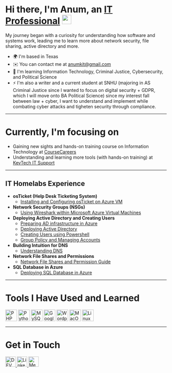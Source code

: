 # Hi there, I'm Anum, an <a href="https://linkedin.com/in/anumkhanit">IT Professional</a> <img src="https://media.giphy.com/media/hvRJCLFzcasrR4ia7z/giphy.gif" width="29px" height="29px">

My journey began with a curiosity for understanding how software and systems work, leading me to learn more about network security, file sharing, active directory and more.

* 🌍  I'm based in Texas
* ✉️  You can contact me at [anumkit@gmail.com](mailto:anumkit@gmail.com)
* 🧠  I'm learning Information Technology, Criminal Justice, Cybersecurity, and Political Science
* ⚡  I'm also a writer and a current student at SNHU (majoring in AS Criminal Justice since I wanted to focus on digital security + GDPR, which I will move onto BA Political Science) since my interest fall between law + cyber, I want to understand and implement while combating cyber attacks and tigheten security through compliance.

-----

# Currently, I'm focusing on

- Gaining new sights and hands-on training course on Information Technology at <a href="https://coursecareers.com">CourseCareers</a>
- Understanding and learning more tools (with hands-on training) at <a href="https://www.kevtechitsupport.com">KevTech IT Support</a>

-----

## IT Homelabs Experience

- <b>osTicket (Help Desk Ticketing System)</b>
  - [Installing and Configuring osTicket on Azure VM](https://github.com/anumkhanit/os-ticket)
- <b>Network Security Groups (NSGs)</b>
  - [Using Wireshark within Microsoft Azure Virtual Machines](https://github.com/anumkhanit/azure-wireshark-network-protocols)
- <b>Deploying Active Directory and Creating Users</b>
  - [Preparing AD infrastructure in Azure](https://github.com/anumkhanit/preparing-ad-azure)
  - [Deploying Active Directory](https://github.com/anumkhanit/deploy-ad)
  - [Creating Users using Powershell](https://github.com/anumkhanit/create-users-powershell)
  - [Group Policy and Managing Accounts](https://github.com/anumkhanit/group-policy-manage)
- <b>Building Intuition for DNS</b>
  - [Understanding DNS](https://github.com/anumkhanit/domain-network)
- <b>Network File Shares and Permissions</b>
  - [Network File Shares and Permission Guide](https://github.com/anumkhanit/network-file-share)
- <b>SQL Database in Azure</b>
  - [Deploying SQL Database in Azure](https://github.com/anumkhanit/sqldatabase)

-----

# Tools I Have Used and Learned

<p align="left"> <a href="https://www.php.net/" target="_blank" rel="noreferrer"><img src="https://raw.githubusercontent.com/danielcranney/readme-generator/main/public/icons/skills/php-colored.svg" width="36" height="36" alt="PHP" title="PHP"/></a>
<a href="https://www.python.org/" target="_blank" rel="noreferrer"><img src="https://raw.githubusercontent.com/danielcranney/readme-generator/main/public/icons/skills/python-colored.svg" width="36" height="36" alt="Python" title="Python"/></a>
<a href="https://www.mysql.com/" target="_blank" rel="noreferrer"><img src="https://raw.githubusercontent.com/danielcranney/readme-generator/main/public/icons/skills/mysql-colored.svg" width="36" height="36" alt="MySQL" title="MySQL"/></a>
<a href="https://cloud.google.com/" target="_blank" rel="noreferrer"><img src="https://raw.githubusercontent.com/danielcranney/readme-generator/main/public/icons/skills/googlecloud-colored.svg" width="36" height="36" alt="Google Cloud" title="Google Cloud"/></a>
<a href="https://wordpress.com" target="_blank" rel="noreferrer"><img src="https://raw.githubusercontent.com/danielcranney/readme-generator/main/public/icons/skills/wordpress-colored.svg" width="36" height="36" alt="Wordpress" title="Wordpress"/></a>
<a href="https://apple.com" target="_blank" rel="noreferrer"><img src="https://raw.githubusercontent.com/danielcranney/readme-generator/main/public/icons/skills/macos-colored.svg" width="36" height="36" alt="MacOS" title="MacOS"/></a>
<a href="https://www.linux.org" target="_blank" rel="noreferrer"><img src="https://raw.githubusercontent.com/danielcranney/readme-generator/main/public/icons/skills/linux-colored.svg" width="36" height="36" alt="Linux" title="Linux"/></a> </p> 

-----

# Get in Touch

<p align="left"> <a href="https://www.dev.to/anum_khan" target="_blank" rel="noreferrer"> <picture> <source media="(prefers-color-scheme: dark)" srcset="https://raw.githubusercontent.com/danielcranney/readme-generator/main/public/icons/socials/devdotto-dark.svg" /> <source media="(prefers-color-scheme: light)" srcset="https://raw.githubusercontent.com/danielcranney/readme-generator/main/public/icons/socials/devdotto.svg" /> <img src="https://raw.githubusercontent.com/danielcranney/readme-generator/main/public/icons/socials/devdotto.svg" width="32" height="32" alt="DEV" title="DEV" /> </picture> </a> <a href="https://www.linkedin.com/in/anumkhanit" target="_blank" rel="noreferrer"> <picture> <source media="(prefers-color-scheme: dark)" srcset="https://raw.githubusercontent.com/danielcranney/readme-generator/main/public/icons/socials/linkedin-dark.svg" /> <source media="(prefers-color-scheme: light)" srcset="https://raw.githubusercontent.com/danielcranney/readme-generator/main/public/icons/socials/linkedin.svg" /> <img src="https://raw.githubusercontent.com/danielcranney/readme-generator/main/public/icons/socials/linkedin.svg" width="32" height="32" alt="LinkedIn" title="LinkedIn" /> </picture> </a> <a href="http://www.medium.com/anumkit" target="_blank" rel="noreferrer"> <picture> <source media="(prefers-color-scheme: dark)" srcset="https://raw.githubusercontent.com/danielcranney/readme-generator/main/public/icons/socials/medium-dark.svg" /> <source media="(prefers-color-scheme: light)" srcset="https://raw.githubusercontent.com/danielcranney/readme-generator/main/public/icons/socials/medium.svg" /> <img src="https://raw.githubusercontent.com/danielcranney/readme-generator/main/public/icons/socials/medium.svg" width="32" height="32" alt="Medium" title="Medium" /> </picture> </a></p>
